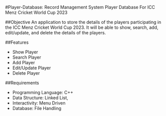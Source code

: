 #Player-Database: Record Management System
Player Database For ICC Menz Cricket World Cup 2023

##Objective
An application to store the details of the players participating in the ICC Menz Cricket World Cup 2023. 
It will be able to show, search, add, edit/update, and delete the details of the players.

##Features
- Show Player
- Search Player
- Add Player
- Edit/Update Player
- Delete Player

##Requirements
- Programming Language: C++
- Data Structure: Linked List, 
- Interactivity: Menu Driven
- Database: File Handling 